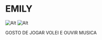 # EMILY

![Alt](https://upload.wikimedia.org/wikipedia/pt/3/39/The_Weeknd_-_Starboy.png)
![Alt](https://images.squarespace-cdn.com/content/v1/58ab2fce20099e7487a18b2a/1488317118917-H6WVRJKUFWD45WAUJ4LY/image-asset.png?format=1500w)


GOSTO DE JOGAR VOLEI 
E OUVIR MUSICA
